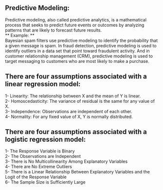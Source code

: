 ## Predictive Modeling:

Predictive modeling, also called predictive analytics, is a mathematical process that seeks to predict future events or outcomes by analyzing patterns that are likely
to forecast future results. \
** Example: ** \
Bayesian spam filters use predictive modeling to identify the probability that a given message is spam. In fraud detection, predictive modeling is used to identify
outliers in a data set that point toward fraudulent activity. And in customer relationship management (CRM), predictive modeling is used to target messaging to customers 
who are most likely to make a purchase.

## There are four assumptions associated with a linear regression model: 

1- Linearity: The relationship between X and the mean of Y is linear. \
2- Homoscedasticity: The variance of residual is the same for any value of X. \
3- Independence: Observations are independent of each other. \
4- Normality: For any fixed value of X, Y is normally distributed. 

##  There are four assumptions associated with a logistic regression model: 

1- The Response Variable is Binary \
2- The Observations are Independent \
3- There is No Multicollinearity Among Explanatory Variables \
4- There are No Extreme Outliers \
5- There is a Linear Relationship Between Explanatory Variables and the Logit of the Response Variable \
6- The Sample Size is Sufficiently Large 

